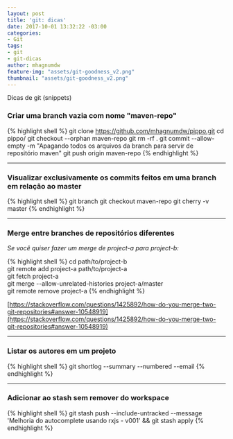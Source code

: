 ```yaml
---
layout: post
title: 'git: dicas'
date: 2017-10-01 13:32:22 -03:00
categories:
- Git
tags:
- git
- git-dicas
author: mhagnumdw
feature-img: "assets/git-goodness_v2.png"
thumbnail: "assets/git-goodness_v2.png"
---
```


Dicas de git (snippets)

<!--more-->

### Criar uma branch vazia com nome "maven-repo"

{% highlight shell %}
git clone https://github.com/mhagnumdw/pippo.git
cd pippo/
git checkout --orphan maven-repo
git rm -rf .
git commit --allow-empty -m "Apagando todos os arquivos da branch para servir de repositório maven"
git push origin maven-repo
{% endhighlight %}

* * *

### Visualizar exclusivamente os commits feitos em uma branch em relação ao master

{% highlight shell %}
git branch
git checkout maven-repo
git cherry -v master
{% endhighlight %}

* * *

### Merge entre branches de repositórios diferentes

_Se você quiser fazer um merge de project-a para project-b:_

{% highlight shell %}
cd path/to/project-b  
git remote add project-a path/to/project-a  
git fetch project-a  
git merge --allow-unrelated-histories project-a/master  
git remote remove project-a
{% endhighlight %}

[https://stackoverflow.com/questions/1425892/how-do-you-merge-two-git-repositories#answer-10548919](https://stackoverflow.com/questions/1425892/how-do-you-merge-two-git-repositories#answer-10548919)

* * *

### Listar os autores em um projeto

{% highlight shell %}
git shortlog --summary --numbered --email
{% endhighlight %}

* * *

### Adicionar ao stash sem remover do workspace

{% highlight shell %}
git stash push --include-untracked --message 'Melhoria do autocomplete usando rxjs - v001' && git stash apply
{% endhighlight %}
